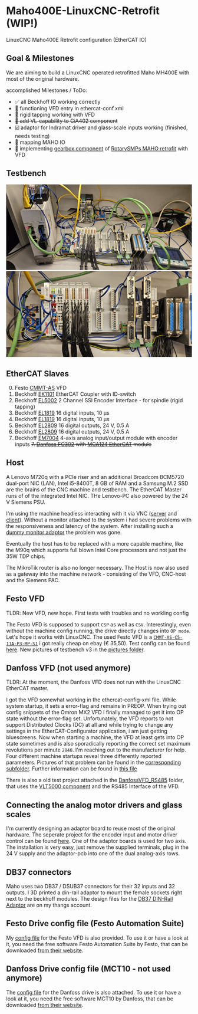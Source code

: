 # Maho400E-LinuxCNC-Retrofit (WIP!)
LinuxCNC Maho400E Retrofit configuration (EtherCAT IO)

## Goal & Milestones
We are aiming to build a LinuxCNC operated retrofitted Maho MH400E with most of the original hardware.

accomplished Milestones / ToDo:
- ✅ all Beckhoff IO working correctly
- 🔲 functioning VFD entry in ethercat-conf.xml
- 🔲 rigid tapping working with VFD
- ~~🔲 add VL-capability to CiA402 component~~
- ☑️ adaptor for Indramat driver and glass-scale inputs working (finished, needs testing)
- 🔲 mapping MAHO IO
- 🔲 implementing [gearbox component](https://github.com/jin-eld/mh400e-linuxcnc/blob/master/mh400e_gearbox.comp) of [RotarySMPs MAHO retrofit](https://github.com/jin-eld/mh400e-linuxcnc) with VFD

## Testbench
![](pictures/Testbench3.jpeg "new² testbench setup")
![](pictures/Testbench3_BeckhoffIO.jpeg "used Beckhoff IO modules")

## EtherCAT Slaves
0. Festo [CMMT-AS](https://www.festo.com/de/de/p/servoantriebsregler-id_CMMT_AS/) VFD
1. Beckhoff [EK1101](https://www.beckhoff.com/de-de/produkte/i-o/ethercat-klemmen/ek1xxx-bk1xx0-ethercat-koppler/ek1101.html) EtherCAT Coupler with ID-switch
2. Beckhoff [EL5002](https://www.beckhoff.com/de-de/produkte/i-o/ethercat-klemmen/el5xxx-winkel-wegmessung/el5002.html) 2 Channel SSI Encoder Interface - for spindle (rigid tapping) 
3. Beckhoff [EL1819](https://www.beckhoff.com/de-de/produkte/i-o/ethercat-klemmen/el1xxx-digital-eingang/el1819.html) 16 digital inputs, 10 µs
4. Beckhoff [EL1819](https://www.beckhoff.com/de-de/produkte/i-o/ethercat-klemmen/el1xxx-digital-eingang/el1819.html) 16 digital inputs, 10 µs
5. Beckhoff [EL2809](https://www.beckhoff.com/de-de/produkte/i-o/ethercat-klemmen/el2xxx-digital-ausgang/el2809.html) 16 digital outputs, 24 V, 0.5 A
6. Beckhoff [EL2809](https://www.beckhoff.com/de-de/produkte/i-o/ethercat-klemmen/el2xxx-digital-ausgang/el2809.html) 16 digital outputs, 24 V, 0.5 A
7. Beckhoff [EM7004](https://www.beckhoff.com/de-de/produkte/i-o/ethercat-klemmen/el-elm7xxx-kompakte-antriebstechnik/em7004.html) 4-axis analog input/output module with encoder inputs
~~7. [Danfoss FC302](https://www.danfoss.com/de-de/products/dds/low-voltage-drives/vlt-drives/vlt-automationdrive-fc-301-fc-302/) with [MCA124 EtherCAT](https://store.danfoss.com/de/de/Drives/Niederspannungsantriebe/Zubeh%C3%B6r-f%C3%BCr-Niederspannungsantriebe/Zubeh%C3%B6r-FC-301-302/VLT%C2%AE-EtherCAT-MCA-124%2C-besch-/p/130B5646) module~~

## Host
A Lenovo M720q with a PCIe riser and an additional Broadcom BCM5720 dual-port NIC (LAN), Intel i5-8400T, 8 GB of RAM and a Samsung M.2 SSD are the brains of the CNC machine and testbench. The EtherCAT Master runs of of the integrated Intel NIC. THe Lenovo-PC also powered by the 24 V Siemens PSU.

I'm using the machine headless interacting with it via VNC ([server](https://wiki.ubuntuusers.de/VNC/#x11vnc) and [client](https://uvnc.com/downloads/ultravnc.html)). Without a monitor attached to the system i had severe problems with the responsiveness and latency of the system. After installing such a [dummy monitor adaptor](https://www.amazon.de/gp/product/B07YLP1GG4/) the problem was gone. 

Eventually the host has to be replaced with a more capable machine, like the M90q which supports full blown Intel Core processors and not just the 35W TDP chips.

The MikroTik router is also no longer necessary. The Host is now also used as a gateway into the machine network - consisting of the VFD, CNC-host and the Siemens PAC.

## Festo VFD
TLDR:
New VFD, new hope. First tests with troubles and no workling config

The Festo VFD is supposed to support ```CSP``` as well as ```CSV```. Interestingly, even without the machine config running, the drive directly changes into ```OP mode```. Let's hope it works with LinuxCNC. The used Festo VFD is a [```CMMT-AS-C5-11A-P3-MP-S1```](https://www.festo.com/de/de/a/8143167/) i got really cheap on ebay (€ 35,50). Test config can be found [here](Festo-TestConfig/). New pictures of testbench v3 in the [pictures folder](pictures/).

## Danfoss VFD (not used anymore)
TLDR:
At the moment, the Danfoss VFD does not run with the LinuxCNC EtherCAT master. 

I got the VFD somewhat working in the ethercat-config-xml file. While system startup, it sets a error-flag and remains in PREOP. When trying out config snippets of the Omron MX2 VFD i finally managed to get it into OP state without the error-flag set. Unfortunately, the VFD reports to not support Distributed Clocks (DC) at all and while trying to change any settings in the EtherCAT-Configurator application, i am just getting bluescreens. Now when starting a machine, the VFD at least gets into OP state sometimes and is also sporadically reporting the correct set maximum revolutions per minute ```2840```. I'm reaching out to the manufacturer for help. Four different machine startups reveal three differently reported parameters. Pictures of that problem can be found in the [corresponding subfolder](pictures/VFD-lcec-config/). Further information can be found in [this file](info/danfoss_mca124/general_info.txt)

There is also a old test project attached in the [DanfossVFD_RS485](DanfossVFD_RS485-Config/) folder, that uses the [VLT5000 component](http://wiki.linuxcnc.org/cgi-bin/wiki.pl?ContributedComponents#Danfoss_VLT5000_VFD_driver_vlt5000_vfd) and the RS485 Interface of the VFD.

## Connecting the analog motor drivers and glass scales
I'm currently designing an adaptor board to reuse most of the original hardware. The seperate project for the encoder input and motor driver control can be found [here](https://github.com/PedPEx/EM7004-Maho-Philips-432). One of the adaptor boards is used for two axis. The installation is very easy, just remove the supplied terminals, plug in the 24 V supply and the adaptor-pcb into one of the dual analog-axis rows.

## DB37 connectors
Maho uses two DB37 / DSUB37 connectors for their 32 inputs and 32 outputs. I 3D printed a din-rail adaptor to mount the female sockets right next to the beckhoff modules. The design files for the [DB37 DIN-Rail Adaptor](https://than.gs/m/1134640) are on my thangs account. 

## Festo Drive config file (Festo Automation Suite)
My [config file](info/festo_cmmt-as/Maho_MH400E.fsp) for the Festo VFD is also provided. To use it or have a look at it, you need the free software Festo Automation Suite by Festo, that can be downloaded [from their website](https://www.festo.com/de/de/search/?text=festo%2520automation%2520suite&tab=DOWNLOADS&supportPortalTab=software).

## Danfoss Drive config file (MCT10 - not used anymore)
The [config file](info/danfoss_mca124/MAHO_3kW_EtherCAT_MCT10.ssp) for the Danfoss drive is also attached. To use it or have a look at it, you need the free software MCT10 by Danfoss, that can be downloaded [from their website](https://www.danfoss.com/de-de/service-and-support/downloads/dds/vlt-motion-control-tool-mct-10/).